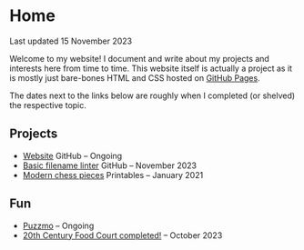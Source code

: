 # Home

Last updated 15 November 2023

Welcome to my website! I document and write about my projects and interests here from time to time. This website itself is actually a project as it is mostly just bare-bones HTML and CSS hosted on [GitHub Pages](https://github.com/chrisphu/chrisphu.github.io).

The dates next to the links below are roughly when I completed (or shelved) the respective topic.

## Projects

- [Website](https://github.com/chrisphu/chrisphu.github.io) <span class="label code"></span> <span class="label external-link">GitHub</span> – Ongoing
- [Basic filename linter](https://github.com/chrisphu/basic-filename-linter) <span class="label code"></span> <span class="label external-link">GitHub</span> – November 2023
- [Modern chess pieces](https://www.printables.com/model/276528-modern-chess-pieces) <span class="label design"></span> <span class="label external-link">Printables</span> – January 2021

## Fun

- [Puzzmo](/pages/stuff/puzzmo) – Ongoing
- [20th Century Food Court completed!](/pages/stuff/20th-century-food-court-completed) <span class="label spoiler"></span> – October 2023
